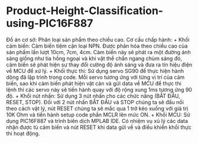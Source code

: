 # Product-Height-Classification-using-PIC16F887
  Đồ án cơ sở: Phân loại sản phẩm theo chiều cao.
    Cơ cấu chấp hành: 
    + Khối cảm biến: Cảm biến tiệm cận loại NPN. Được phân hóa theo chiều cao của sản phẩm lần lượt 10cm, 7cm, 4cm. Cảm biến này sẽ phát ra một đường ánh sáng giống như tia hồng ngoại và khi vật thể chắn ngang chùm sáng đó, cảm biến sẽ phát hiện sự thay đổi cường độ ánh sáng và đưa ra tín hiệu điện về MCU để xử lý.
    + Khối thực thi: Sử dụng servo SG90 để thực hiện hành dộng đã lập trình trong code. Mỗi servo tương ứng với từng vị trí của cảm biến, sao khi cảm biến phát hiện vật cản và gửi data về MCU để thực thi lệnh thì các servo này sẽ tiến hành quay với độ rộng xung 1ms tương ứng 90 độ.
    + Khối nút nhấn: Sử dụng 3 nút nhấn cho các chức năng (BẮT ĐẦU, RESET, STOP). Đối với 2 nút nhấn BẮT ĐẦU và STOP chúng ta sẽ đấu nối theo cách vật lý, nút RESET chúng ta sẽ mắc qua 1 trở kéo xuống với giá trị 10K Ohm và tiến hành setup code phần MCLR lên mức ON.
    + Khối MCU: Sử dụng PIC16F887 và trình biên dịch MPLAB IDE. Có nhiệm vụ xủ lý các data nhận được tù cảm biến và nút RESET khi data gửi về và điều khiển khối thực thi hoạt động.

